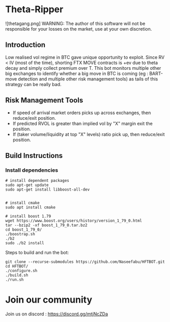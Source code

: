 # Theta-Ripper  
![thetagang.png]
WARNING: The author of this software will not be responsible for your losses on the market, use at your own discretion.

## Introduction

Low realised vol regime in BTC gave unique opportunity to exploit. Since RV < IV (most of the time), shorting FTX MOVE contracts is +ev due to theta decay and simply collect premium over T. This bot monitors multiple other big exchanges to identify whether a big move in BTC is coming (eg : BART-move detection and multiple other risk management tools) as tails of this strategy can be really bad. 

## Risk Management Tools

* If speed of arrival market orders picks up across exchanges, then reduce/exit position. 
* If predicted RVOL is greater than implied vol by "X" margin exit the position.
* If (taker volume/liquidity at top "X" levels) ratio pick up, then reduce/exit position.


## Build Instructions

### Install dependencies

```
# install dependent packages
sudo apt-get update
sudo apt-get install libboost-all-dev


# install cmake
sudo apt install cmake

# install boost 1.79
wget https://www.boost.org/users/history/version_1_79_0.html
tar --bzip2 -xf boost_1_79_0.tar.bz2
cd boost_1_79_0/
./boostrap.sh
./b2
sudo ./b2 install

```

Steps to build and run the bot:
```
git clone --recurse-submodules https://github.com/Naseefabu/HFTBOT.git
cd HFTBOT/
./configure.sh
./build.sh
./run.sh
```

# Join our community

Join us on discord : https://discord.gg/mtjNcZDa